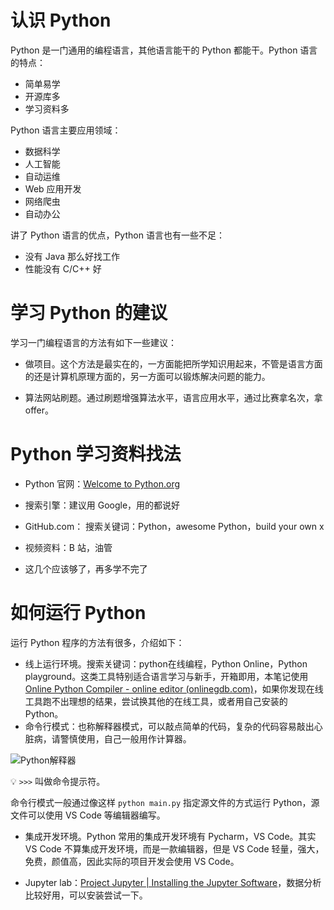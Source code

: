 # 认识 Python

Python 是一门通用的编程语言，其他语言能干的 Python 都能干。Python 语言的特点：

- 简单易学
- 开源库多
- 学习资料多

Python 语言主要应用领域：

- 数据科学
- 人工智能
- 自动运维
- Web 应用开发
- 网络爬虫
- 自动办公

讲了 Python 语言的优点，Python 语言也有一些不足：

- 没有 Java 那么好找工作
- 性能没有 C/C++ 好



# 学习 Python 的建议

学习一门编程语言的方法有如下一些建议：

- 做项目。这个方法是最实在的，一方面能把所学知识用起来，不管是语言方面的还是计算机原理方面的，另一方面可以锻炼解决问题的能力。

- 算法网站刷题。通过刷题增强算法水平，语言应用水平，通过比赛拿名次，拿 offer。

# Python 学习资料找法

- Python 官网：[Welcome to Python.org](https://www.python.org/)

- 搜索引擎：建议用 Google，用的都说好
- GitHub.com： 搜索关键词：Python，awesome Python，build your own x
- 视频资料：B 站，油管
- 这几个应该够了，再多学不完了



# 如何运行 Python 

运行 Python 程序的方法有很多，介绍如下：

- 线上运行环境。搜索关键词：python在线编程，Python Online，Python playground。这类工具特别适合语言学习与新手，开箱即用，本笔记使用 [Online Python Compiler - online editor (onlinegdb.com)](https://www.onlinegdb.com/online_python_compiler)，如果你发现在线工具跑不出理想的结果，尝试换其他的在线工具，或者用自己安装的 Python。
- 命令行模式：也称解释器模式，可以敲点简单的代码，复杂的代码容易敲出心脏病，请警慎使用，自己一般用作计算器。

![Python解释器](https://sophia-1303119720.cos.ap-nanjing.myqcloud.com/Python%E8%A7%A3%E9%87%8A%E5%99%A8.png)

:bulb: `>>>`  叫做命令提示符。

命令行模式一般通过像这样 `python main.py` 指定源文件的方式运行 Python，源文件可以使用 VS Code 等编辑器编写。

- 集成开发环境。Python 常用的集成开发环境有 Pycharm，VS Code。其实 VS Code 不算集成开发环境，而是一款编辑器，但是 VS Code 轻量，强大，免费，颜值高，因此实际的项目开发会使用 VS Code。

- Jupyter lab：[Project Jupyter | Installing the Jupyter Software](https://jupyter.org/install)，数据分析比较好用，可以安装尝试一下。

